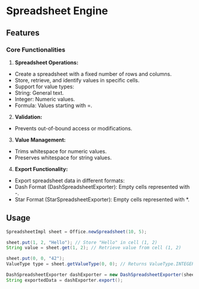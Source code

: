 # Spreadsheet Engine
## Features
### Core Functionalities

1. **Spreadsheet Operations:**

* Create a spreadsheet with a fixed number of rows and columns.
* Store, retrieve, and identify values in specific cells.
* Support for value types:
* String: General text.
* Integer: Numeric values.
* Formula: Values starting with =.

2. **Validation:**

* Prevents out-of-bound access or modifications.

3. **Value Management:**

* Trims whitespace for numeric values.
* Preserves whitespace for string values.

4. **Export Functionality:**

* Export spreadsheet data in different formats:
* Dash Format (DashSpreadsheetExporter): Empty cells represented with -.
* Star Format (StarSpreadsheetExporter): Empty cells represented with *.

## Usage
```java
SpreadsheetImpl sheet = Office.newSpreadsheet(10, 5);
```

```java
sheet.put(1, 2, "Hello"); // Store "Hello" in cell (1, 2)
String value = sheet.get(1, 2); // Retrieve value from cell (1, 2)
```

```java
sheet.put(0, 0, "42");
ValueType type = sheet.getValueType(0, 0); // Returns ValueType.INTEGER
```

```java
DashSpreadsheetExporter dashExporter = new DashSpreadsheetExporter(sheet);
String exportedData = dashExporter.export();
```

